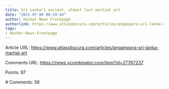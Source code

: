 ```yaml
---
title: Sri Lanka’s ancient, almost lost martial art
date: "2021-07-08 00:19:44"
author: Hacker News Frontpage
authorlink: https://www.atlasobscura.com/articles/angampora-sri-lanka-martial-art
tags:
- Hacker-News-Frontpage
---
```


<p>Article URL: <a href="https://www.atlasobscura.com/articles/angampora-sri-lanka-martial-art">https://www.atlasobscura.com/articles/angampora-sri-lanka-martial-art</a></p>
<p>Comments URL: <a href="https://news.ycombinator.com/item?id=27767237">https://news.ycombinator.com/item?id=27767237</a></p>
<p>Points: 97</p>
<p># Comments: 56</p>
